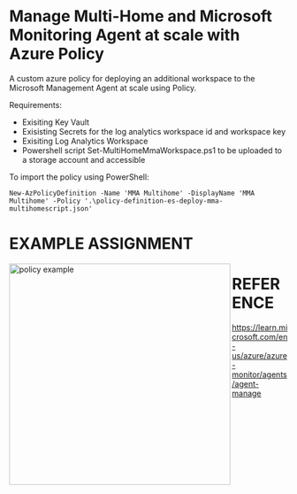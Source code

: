 # Manage Multi-Home and Microsoft Monitoring Agent at scale with Azure Policy

A custom azure policy for deploying an additional workspace to the Microsoft Management Agent at scale using Policy.

Requirements:
- Exisiting Key Vault
- Exisisting Secrets for the log analytics workspace id and workspace key
- Exisiting Log Analytics Workspace
- Powershell script Set-MultiHomeMmaWorkspace.ps1 to be uploaded to a storage account and accessible

To import the policy using PowerShell:

```plaintext
New-AzPolicyDefinition -Name 'MMA Multihome' -DisplayName 'MMA Multihome' -Policy '.\policy-definition-es-deploy-mma-multihomescript.json'
```

# EXAMPLE ASSIGNMENT

<img align="left" src="https://github.com/mikedzikowski/AzurePolicies/tree/main/MMA/policymma.png" alt="policy example" width=400px />

# REFERENCE

https://learn.microsoft.com/en-us/azure/azure-monitor/agents/agent-manage